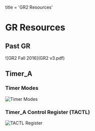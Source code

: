title = 'GR2 Resources'

# GR Resources

## Past GR
![GR2 Fall 2016](GR2 v3.pdf)

## Timer_A

### Timer Modes

![Timer Modes](timer_modes.jpg)

### Timer_A Control Register (TACTL)

![TACTL Register](TACTL_register.jpg)
